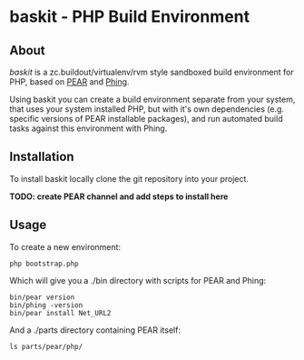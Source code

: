 baskit - PHP Build Environment
==============================

About
-----
_baskit_ is a zc.buildout/virtualenv/rvm style sandboxed build environment for PHP, based on [PEAR](http://pear.php.net/ "PEAR") and [Phing](http://phing.info/ "Phing").

Using baskit you can create a build environment separate from your system, that uses your system installed PHP, but with it's own dependencies (e.g. specific versions of PEAR installable packages), and run automated build tasks against this environment with Phing.

Installation
------------
To install baskit locally clone the git repository into your project.

**TODO: create PEAR channel and add steps to install here**

Usage
-----
To create a new environment:

    php bootstrap.php

Which will give you a ./bin directory with scripts for PEAR and Phing:

    bin/pear version
    bin/phing -version
    bin/pear install Net_URL2

And a ./parts directory containing PEAR itself:

    ls parts/pear/php/

